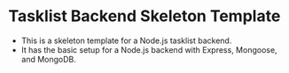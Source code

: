 # Tasklist Backend Skeleton Template

- This is a skeleton template for a Node.js tasklist backend.
- It has the basic setup for a Node.js backend with Express, Mongoose, and MongoDB.
